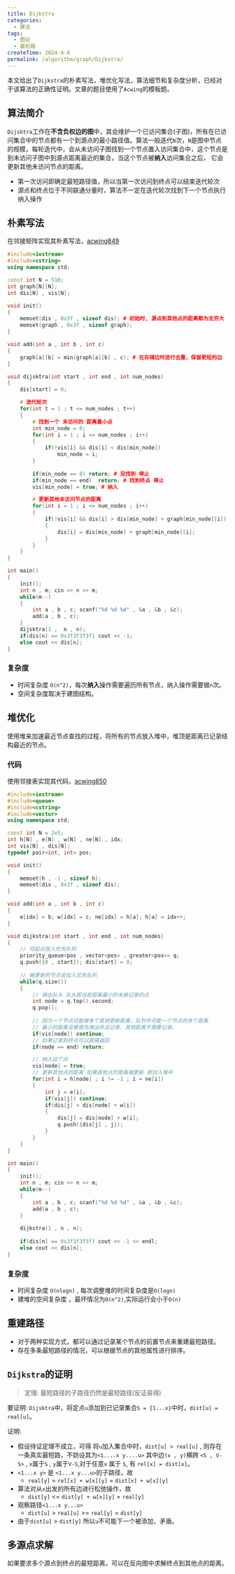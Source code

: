 ```yaml
---
title: Dijkstra
categories:
  - 算法
tags:
  - 图论
  - 最短路
createTime: 2024-9-8
permalink: /algorithm/graph/Dijkstra/
---
```


本文给出了`Dijkstra`的朴素写法，堆优化写法，算法细节和复杂度分析，已经对于该算法的正确性证明。文章的题目使用了`Acwing`的模板题。

<!-- more -->

## 算法简介

`Dijsktra`工作在**不含负权边的图**中，其会维护一个已访问集合(子图)，所有在已访问集合中的节点都有一个到源点的最小路径值。算法一般迭代`N`次，`N`是图中节点的规模，每轮迭代中，会从未访问子图找到一个节点置入访问集合中，这个节点是到未访问子图中到源点距离最近的集合，当这个节点被**纳入**访问集合之后， 它会更新其他未访问节点的距离。

+ 第一次访问即确定最短路径值，所以当第一次访问到终点可以结束迭代轮次
+ 源点和终点位于不同联通分量时，算法不一定在迭代轮次找到下一个节点执行纳入操作

## 朴素写法

在邻接矩阵实现其朴素写法，[acwing849](https://www.acwing.com/problem/content/description/851/)

```cpp
#include<iostream>
#include<cstring>
using namespace std;

const int N = 510;
int graph[N][N];
int dis[N] , vis[N];

void init()
{
    memset(dis , 0x3f , sizeof dis); # 初始时, 源点到其他点的距离都为无穷大
    memset(graph , 0x3f , sizeof graph);
}

void add(int a , int b , int c)
{
    graph[a][b] = min(graph[a][b] , c); # 在存储边时进行去重，保留更短的边
}

void dijsktra(int start , int end , int num_nodes)
{
    dis[start] = 0;

	# 迭代轮次
    for(int t = 1 ; t <= num_nodes ; t++)
    {
	    # 找到一个 未访问的 距离最小点
        int min_node = 0;
        for(int i = 1 ; i <= num_nodes ; i++)
        {
            if(!vis[i] && dis[i] < dis[min_node])
                min_node = i;
        }
        
        if(min_node == 0) return; # 没找到 停止
        if(min_node == end)  return; # 找到终点 停止
        vis[min_node] = true; # 纳入

		# 更新其他未访问节点的距离
        for(int i = 1 ; i <= num_nodes ; i++)
        {
            if(!vis[i] && dis[i] > dis[min_node] + graph[min_node][i])
            {
                dis[i] = dis[min_node] + graph[min_node][i]; 
            }
        }
    }
}

int main()
{
    init();
    int n , m; cin >> n >> m;
    while(m--)
    {
        int a , b , c; scanf("%d %d %d" , &a , &b , &c);
        add(a , b , c);
    }
    dijsktra(1 ,  n , n);
    if(dis[n] == 0x3f3f3f3f) cout << -1;
    else cout << dis[n];
}
```

### 复杂度

+ 时间复杂度 `O(n^2)`，每次**纳入**操作需要遍历所有节点，纳入操作需要做`n`次。
+ 空间复杂度取决于建图结构。

## 堆优化

使用堆来加速最近节点查找的过程，将所有的节点放入堆中，堆顶是距离已记录结构最近的节点。

### 代码

使用邻接表实现其代码，[acwing850](https://www.acwing.com/problem/content/description/852/)

```cpp
#include<iostream>
#include<queue>
#include<cstring>
#include<vector>
using namespace std;

const int N = 2e5;
int h[N] , e[N] , w[N] , ne[N] , idx;
int vis[N] , dis[N];
typedef pair<int, int> pos;

void init()
{
    memset(h , -1 , sizeof h);
    memset(dis , 0x3f , sizeof dis);
} 

void add(int a , int b , int c)
{
    e[idx] = b; w[idx] = c; ne[idx] = h[a]; h[a] = idx++;
}

void dijkstra(int start , int end , int num_nodes)
{
	// 将起点放入优先队列
    priority_queue<pos , vector<pos> , greater<pos>> q;
    q.push({0 , start}); dis[start] = 0;
    
    // 被更新的节点会加入优先队列
    while(q.size())
    {
	    // 弹出队头 队头即当前距离最小的未被记录的点
        int node = q.top().second;
        q.pop(); 
        
	    // 因为一个节点可能被多个其他更新距离，队列中可能一个节点的多个距离
	    // 最小的距离会被首先弹出并且记录，其他距离不需要记录。
        if(vis[node]) continue; 
        // 如果记录到终点可以直接返回
        if(node == end) return;

		// 纳入这个点
        vis[node] = true;
		// 更新其他点的距离 如果其他点的距离被更新 那加入堆中
        for(int i = h[node] ; i != -1 ; i = ne[i])
        {
            int j = e[i];
            if(vis[j]) continue;
            if(dis[j] > dis[node] + w[i])
            {
                dis[j] = dis[node] + w[i];
                q.push({dis[j] , j});
            }
        }
    }
}

int main()
{
    init();
    int n , m; cin >> n >> m;
    while(m--)
    {
        int a , b , c; scanf("%d %d %d" , &a , &b , &c);
        add(a , b , c);
    }
    
    dijkstra(1 , n , n);
    
    if(dis[n] == 0x3f3f3f3f) cout << -1 << endl;
    else cout << dis[n];
}
```

### 复杂度

+  时间复杂度 `O(nlogn)` , 每次调整堆的时间复杂度是`O(logn)`
+  建堆的空间复杂度 ，最坏情况为`O(n^2)`,实际运行会小于`O(n)`

##  重建路径

+ 对于两种实现方式，都可以通过记录某个节点的前置节点来重建最短路径。
+ 存在多条最短路径的情况，可以根据节点的其他属性进行排序。

## `Dijkstra`的证明

> 定理: 最短路径的子路径仍然是最短路径(反证易得)

要证明: `Dijsktra`中，将定点`u`添加到已记录集合`S = {1...x}`中时，`dist[u] = real[u]`。

证明: 
+ 假设待证定理不成立，可得 将`u`加入集合中时，`dist[u] > real[u]` , 则存在一条真实最短路，不妨设其为`<1....x y....u>` 其中边`(x , y)`横跨 `<S , V-S>` , `x`属于`S` , `y`属于`V-S`,对于任意`x` 属于 `S`, 有 `rel[x] = dist[x]`。
+ `<1...x y>` 是 `<1...x y...u>`的子路径，故
	+ `real[y]` = `rel[x] + w[x][y]` = `dist[x] + w[x][y]`
+ 算法对从`x`出发的所有边进行松弛操作，故
	+ `dist[y]` <= `dist[y] + w[x][y]` = `real[y]`
+ 观察路径`<1...x y...u>`
	+ `dist[u]` > `real[u]` >= `real[y]` = `dist[y]`
+ 由于`dist[u]` > `dist[y]` 所以`u`不可能下一个被添加，矛盾。

## 多源点求解

如果要求多个源点到终点的最短距离，可以在反向图中求解终点到其他点的距离。 



